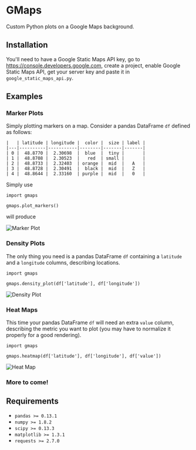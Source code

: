 # GMaps

Custom Python plots on a Google Maps background.

## Installation

You'll need to have a Google Static Maps API key, go to https://console.developers.google.com, create a project, enable Google Static Maps API, get your server key and paste it in `google_static_maps_api.py`.

## Examples

### Marker Plots

Simply plotting markers on a map. Consider a pandas DataFrame `df` defined as follows:

```
|   | latitude | longitude |  color |  size | label |
|---|----------|-----------|--------|-------|-------|
| 0 |  48.8770 |  2.30698  |  blue  |  tiny |       |
| 1 |  48.8708 |  2.30523  |   red  | small |       |
| 2 |  48.8733 |  2.32403  | orange |  mid  |   A   |
| 3 |  48.8728 |  2.30491  |  black |  mid  |   Z   |
| 4 |  48.8644 |  2.33160  | purple |  mid  |   0   |
```

Simply use
```
import gmaps

gmaps.plot_markers()
```
will produce

![Marker Plot](http://imgur.com/a/2pdbG)

### Density Plots

The only thing you need is a pandas DataFrame `df` containing a `latitude` and a `longitude` columns, describing locations.

```
import gmaps

gmaps.density_plot(df['latitude'], df['longitude'])
```

![Density Plot](http://imgur.com/a/OPEw7)

### Heat Maps

This time your pandas DataFrame `df` will need an extra `value` column, describing the metric you want to plot (you may have to normalize it properly for a good rendering).

```
import gmaps

gmaps.heatmap(df['latitude'], df['longitude'], df['value'])
```
![Heat Map](http://imgur.com/a/qHj0j)

### More to come!

## Requirements

* `pandas >= 0.13.1`
* `numpy >= 1.8.2`
* `scipy >= 0.13.3`
* `matplotlib >= 1.3.1`
* `requests >= 2.7.0`
